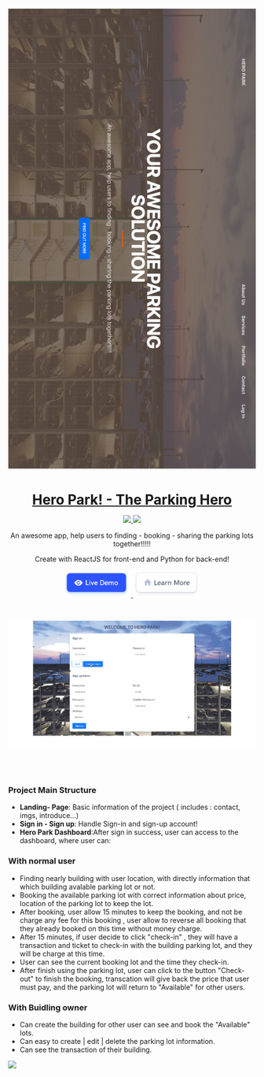<p align="center">
<a href="https://hero-park.netlify.com/">
<img src="assets/preview.png" width="650" />
</a>
</p>

<h1 align="center" style="border-bottom: none !important; margin-bottom: 5px !important;"><a href="https://hero-park.netlify.com/">Hero Park! - The Parking Hero</a></h1>
<p align="center">
  <a href="#">
    <img src="https://img.shields.io/badge/License-MIT-brightgreen.svg" />
  </a>
  <a href="https://twitter.com/designrevision">
    <img src="https://img.shields.io/twitter/follow/DesignRevision.svg?style=social&label=Follow" />
  </a>
</p>

<p align="center">
An awesome app, help users to finding - booking - sharing the parking lots together!!!!!
</p>
<p align="center"> Create with ReactJS for front-end and Python for back-end!</p>
<p align="center">
  <a href=" https://hero-park.netlify.com/">
    <img height="55px" src="assets/btn-live-preview.png" />
  </a>
  <a href="https://hero-park.netlify.com/">
    <img height="55px" src="assets/btn-learn-more.png" />
  </a>
</p>

<br />

<p align="center">
<a href="https://hero-park.netlify.com/">
<img src="assets/signin.gif" width="650" />
</a>
</p>

<br />


<br />


### Project Main Structure

- **Landing- Page**: Basic information of the project ( includes : contact, imgs, introduce...)
- **Sign in - Sign up**: Handle Sign-in and sign-up account!
- **Hero Park Dashboard**:After sign in success, user can access to the dashboard, where user can:
### With normal user
- Finding nearly building with user location, with directly information that which building avalable parking lot or not.
- Booking the available parking lot with correct information about price, location of the parking lot to keep the lot.
- After booking, user allow 15 minutes to keep the booking, and not be charge any fee for this booking , user allow to reverse all booking that they already booked on this time without money charge.
- After 15 minutes, if user decide to click "check-in" , they will have a transaction and ticket to check-in with the building parking lot, and they will be charge at this time.
- User can see the current booking lot and the time they check-in.
- After finish using the parking lot, user can click to the button "Check-out" to finish the booking, transcation will give back the price that user must pay, and the parking lot will return to "Available" for other users.
    <br />

### With Buidling owner
- Can create the building for other user can see and book the "Available" lots.
- Can easy to create | edit | delete the parking lot information.
- Can see the transaction of their building.
    <br />



<a href="https://hero-park.netlify.com/">
<img src="assets/book.gif" width="650" />
</a>
</p>






